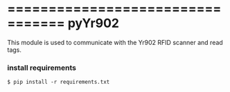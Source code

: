 =================================
 pyYr902
=================================

This module is used to communicate with the Yr902 RFID scanner and read tags.

### install requirements
```
$ pip install -r requirements.txt
```